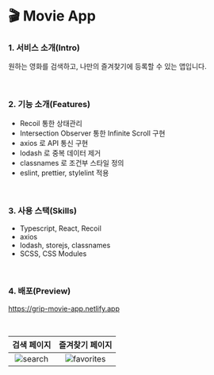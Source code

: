 # 🎬 Movie App

### 1. 서비스 소개(Intro)

원하는 영화를 검색하고, 나만의 즐겨찾기에 등록할 수 있는 앱입니다.

</br>

### 2. 기능 소개(Features)

- Recoil 통한 상태관리
- Intersection Observer 통한 Infinite Scroll 구현
- axios 로 API 통신 구현
- lodash 로 중복 데이터 제거
- classnames 로 조건부 스타일 정의
- eslint, prettier, stylelint 적용

</br>

### 3. 사용 스택(Skills)

- Typescript, React, Recoil
- axios
- lodash, storejs, classnames
- SCSS, CSS Modules

</br>

### 4. 배포(Preview)

https://grip-movie-app.netlify.app

</br>

| 검색 페이지 | 즐겨찾기 페이지 |
|:---:|:---:|
| ![search](https://user-images.githubusercontent.com/62868465/168456931-f7a5850e-3d5d-493d-8b04-f7306be2f5c5.gif) | ![favorites](https://user-images.githubusercontent.com/62868465/168457046-6683fffd-f5f1-457f-8810-4004a73de79f.gif) |
